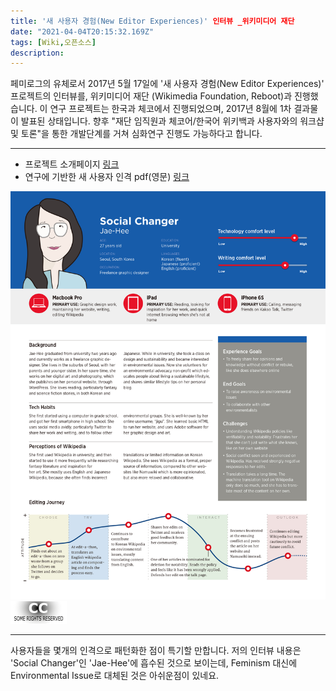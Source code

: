 ```yaml
---
title: '새 사용자 경험(New Editor Experiences)' 인터뷰 _위키미디어 재단
date: "2021-04-04T20:15:32.169Z"
tags: [Wiki,오픈소스]
description: 
---
```


페미로그의 유체로서 2017년 5월 17일에 '새 사용자 경험(New Editor Experiences)' 프로젝트의 인터뷰를, 위키미디어 재단 (Wikimedia Foundation, Reboot)과 진행했습니다. 이 연구 프로젝트는 한국과 체코에서 진행되었으며, 2017년 8월에 1차 결과물이 발표된 상태입니다. 향후 "재단 임직원과 체코어/한국어 위키백과 사용자와의 워크샵 및 토론"을 통한 개발단계를 거쳐 심화연구 진행도 가능하다고 합니다.

---

- 프로젝트 소개페이지 <a href="https://www.mediawiki.org/wiki/New_Editor_Experiences/ko" targt="_blank"> 링크 </a>
- 연구에 기반한 새 사용자 인격 pdf(영문) <a href="https://meta.wikimedia.org/wiki/File:New_Editor_Experiences_user_personas,_August_2017.pdf" targt="_blank"> 링크 </a>

![New_Editor_Experiences_user_personas_August_2017-13](./New_Editor_Experiences_user_personas_August_2017-13.jpg)
![CC_some_rights_reserved](./CC_some_rights_reserved.png)

---

사용자들을 몇개의 인격으로 패턴화한 점이 특기할 만합니다. 저의 인터뷰 내용은 'Social Changer'인 'Jae-Hee'에 흡수된 것으로 보이는데, Feminism 대신에 Environmental Issue로 대체된 것은 아쉬운점이 있네요.